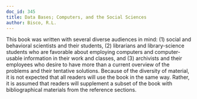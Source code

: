 ```yaml
---
doc_id: 345
title: Data Bases; Computers, and the Social Sciences
author: Bisco, R.L.
---
```


This book was written with several diverse audiences in mind: (1)
social and behavioral scientists and their students, (2) librarians and
library-science students who are favorable about employing computers
and computer-usable information in their work and classes, and (3)
archivists and their employees who desire to have more than a current
overview of the problems and their tentative solutions.  Because of the
diversity of material, it is not expected that all readers will use the book
in the same way.  Rather, it is assumed that readers will supplement a
subset of the book with bibliographical materials from the reference
sections.